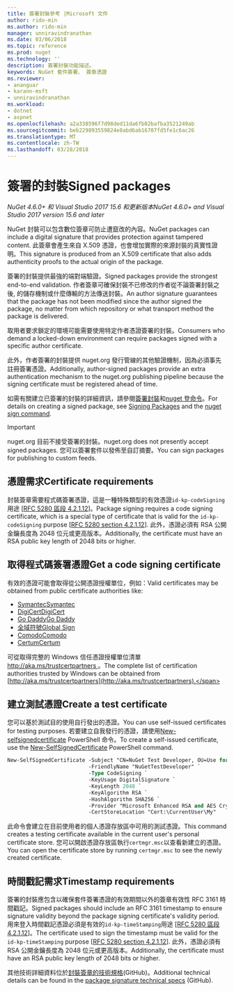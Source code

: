 ```yaml
---
title: 簽署封裝參考 |Microsoft 文件
author: rido-min
ms.author: rido-min
manager: unniravindranathan
ms.date: 03/06/2018
ms.topic: reference
ms.prod: nuget
ms.technology: ''
description: 簽署封裝功能描述。
keywords: NuGet 套件簽署、 簽章憑證
ms.reviewer:
- ananguar
- karann-msft
- unniravindranathan
ms.workload:
- dotnet
- aspnet
ms.openlocfilehash: a2a338596f7d98ded11da6fb02bafba3521249ab
ms.sourcegitcommit: beb229893559824e8abd6ab16707fd5fe1c6ac26
ms.translationtype: MT
ms.contentlocale: zh-TW
ms.lasthandoff: 03/28/2018
---
```

# <a name="signed-packages"></a><span data-ttu-id="d7437-104">簽署的封裝</span><span class="sxs-lookup"><span data-stu-id="d7437-104">Signed packages</span></span>

<span data-ttu-id="d7437-105">*NuGet 4.6.0+ 和 Visual Studio 2017 15.6 和更新版本*</span><span class="sxs-lookup"><span data-stu-id="d7437-105">*NuGet 4.6.0+ and Visual Studio 2017 version 15.6 and later*</span></span>

<span data-ttu-id="d7437-106">NuGet 封裝可以包含數位簽章可防止遭竄改的內容。</span><span class="sxs-lookup"><span data-stu-id="d7437-106">NuGet packages can include a digital signature that provides protection against tampered content.</span></span> <span data-ttu-id="d7437-107">此簽章會產生來自 X.509 憑證，也會增加實際的來源封裝的真實性證明。</span><span class="sxs-lookup"><span data-stu-id="d7437-107">This signature is produced from an X.509 certificate that also adds authenticity proofs to the actual origin of the package.</span></span>

<span data-ttu-id="d7437-108">簽署的封裝提供最強的端對端驗證。</span><span class="sxs-lookup"><span data-stu-id="d7437-108">Signed packages provide the strongest end-to-end validation.</span></span> <span data-ttu-id="d7437-109">作者簽章可確保封裝不已修改的作者從不論簽署封裝之後, 的儲存機制或什麼傳輸的方法傳送封裝。</span><span class="sxs-lookup"><span data-stu-id="d7437-109">An author signature guarantees that the package has not been modified since the author signed the package, no matter from which repository or what transport method the package is delivered.</span></span>

<span data-ttu-id="d7437-110">取用者要求鎖定的環境可能需要使用特定作者憑證簽署的封裝。</span><span class="sxs-lookup"><span data-stu-id="d7437-110">Consumers who demand a locked-down environment can require packages signed with a specific author certificate.</span></span>

<span data-ttu-id="d7437-111">此外，作者簽署的封裝提供 nuget.org 發行管線的其他驗證機制，因為必須事先註冊簽署憑證。</span><span class="sxs-lookup"><span data-stu-id="d7437-111">Additionally, author-signed packages provide an extra authentication mechanism to the nuget.org publishing pipeline because the signing certificate must be registered ahead of time.</span></span>

<span data-ttu-id="d7437-112">如需有關建立已簽署的封裝的詳細資訊，請參閱[簽署封裝](../create-packages/Sign-a-package.md)和[nuget 登命令](../tools/cli-ref-sign.md)。</span><span class="sxs-lookup"><span data-stu-id="d7437-112">For details on creating a signed package, see [Signing Packages](../create-packages/Sign-a-package.md) and the [nuget sign command](../tools/cli-ref-sign.md).</span></span>

> [!Important]
> <span data-ttu-id="d7437-113">nuget.org 目前不接受簽署的封裝。</span><span class="sxs-lookup"><span data-stu-id="d7437-113">nuget.org does not presently accept signed packages.</span></span> <span data-ttu-id="d7437-114">您可以簽署套件以發佈至自訂摘要。</span><span class="sxs-lookup"><span data-stu-id="d7437-114">You can sign packages for publishing to custom feeds.</span></span>

## <a name="certificate-requirements"></a><span data-ttu-id="d7437-115">憑證需求</span><span class="sxs-lookup"><span data-stu-id="d7437-115">Certificate requirements</span></span>

<span data-ttu-id="d7437-116">封裝簽章需要程式碼簽署憑證，這是一種特殊類型的有效憑證`id-kp-codeSigning`用途 [[RFC 5280 區段 4.2.1.12](https://tools.ietf.org/html/rfc5280#section-4.2.1.12)]。</span><span class="sxs-lookup"><span data-stu-id="d7437-116">Package signing requires a code signing certificate, which is a special type of certificate that is valid for the `id-kp-codeSigning` purpose [[RFC 5280 section 4.2.1.12](https://tools.ietf.org/html/rfc5280#section-4.2.1.12)].</span></span> <span data-ttu-id="d7437-117">此外，憑證必須有 RSA 公開金鑰長度為 2048 位元或更高版本。</span><span class="sxs-lookup"><span data-stu-id="d7437-117">Additionally, the certificate must have an RSA public key length of 2048 bits or higher.</span></span>

## <a name="get-a-code-signing-certificate"></a><span data-ttu-id="d7437-118">取得程式碼簽署憑證</span><span class="sxs-lookup"><span data-stu-id="d7437-118">Get a code signing certificate</span></span>

<span data-ttu-id="d7437-119">有效的憑證可能會取得從公開憑證授權單位，例如：</span><span class="sxs-lookup"><span data-stu-id="d7437-119">Valid certificates may be obtained from public certificate authorities like:</span></span>

- [<span data-ttu-id="d7437-120">Symantec</span><span class="sxs-lookup"><span data-stu-id="d7437-120">Symantec</span></span>](https://trustcenter.websecurity.symantec.com/process/trust/productOptions?productType=SoftwareValidationClass3)
- [<span data-ttu-id="d7437-121">DigiCert</span><span class="sxs-lookup"><span data-stu-id="d7437-121">DigiCert</span></span>](https://www.digicert.com/code-signing/)
- [<span data-ttu-id="d7437-122">Go Daddy</span><span class="sxs-lookup"><span data-stu-id="d7437-122">Go Daddy</span></span>](https://www.godaddy.com/web-security/code-signing-certificate)
- [<span data-ttu-id="d7437-123">全域符號</span><span class="sxs-lookup"><span data-stu-id="d7437-123">Global Sign</span></span>](https://www.globalsign.com/en/code-signing-certificate/)
- [<span data-ttu-id="d7437-124">Comodo</span><span class="sxs-lookup"><span data-stu-id="d7437-124">Comodo</span></span>](https://www.comodo.com/e-commerce/code-signing/code-signing-certificate.php)
- [<span data-ttu-id="d7437-125">Certum</span><span class="sxs-lookup"><span data-stu-id="d7437-125">Certum</span></span>](https://www.certum.eu/certum/cert,offer_en_open_source_cs.xml) 

<span data-ttu-id="d7437-126">可從取得完整的 Windows 信任憑證授權單位清單[ http://aka.ms/trustcertpartners ](http://aka.ms/trustcertpartners)。</span><span class="sxs-lookup"><span data-stu-id="d7437-126">The complete list of certification authorities trusted by Windows can be obtained from [http://aka.ms/trustcertpartners](http://aka.ms/trustcertpartners).</span></span>

## <a name="create-a-test-certificate"></a><span data-ttu-id="d7437-127">建立測試憑證</span><span class="sxs-lookup"><span data-stu-id="d7437-127">Create a test certificate</span></span>

<span data-ttu-id="d7437-128">您可以基於測試目的使用自行發出的憑證。</span><span class="sxs-lookup"><span data-stu-id="d7437-128">You can use self-issued certificates for testing purposes.</span></span> <span data-ttu-id="d7437-129">若要建立自我發行的憑證，請使用[New-selfsignedcertificate](https://docs.microsoft.com/en-us/powershell/module/pkiclient/new-selfsignedcertificate) PowerShell 命令。</span><span class="sxs-lookup"><span data-stu-id="d7437-129">To create a self-issued certificate, use the [New-SelfSignedCertificate](https://docs.microsoft.com/en-us/powershell/module/pkiclient/new-selfsignedcertificate) PowerShell command.</span></span>

```ps
New-SelfSignedCertificate -Subject "CN=NuGet Test Developer, OU=Use for testing purposes ONLY" `
                          -FriendlyName "NuGetTestDeveloper" `
                          -Type CodeSigning `
                          -KeyUsage DigitalSignature `
                          -KeyLength 2048 `
                          -KeyAlgorithm RSA `
                          -HashAlgorithm SHA256 `
                          -Provider "Microsoft Enhanced RSA and AES Cryptographic Provider" `
                          -CertStoreLocation "Cert:\CurrentUser\My" 
```

<span data-ttu-id="d7437-130">此命令會建立在目前使用者的個人憑證存放區中可用的測試憑證。</span><span class="sxs-lookup"><span data-stu-id="d7437-130">This command creates a testing certificate available in the current user's personal certificate store.</span></span> <span data-ttu-id="d7437-131">您可以開啟憑證存放區執行`certmgr.msc`以查看新建立的憑證。</span><span class="sxs-lookup"><span data-stu-id="d7437-131">You can open the certificate store by running `certmgr.msc` to see the newly created certificate.</span></span>

## <a name="timestamp-requirements"></a><span data-ttu-id="d7437-132">時間戳記需求</span><span class="sxs-lookup"><span data-stu-id="d7437-132">Timestamp requirements</span></span>

<span data-ttu-id="d7437-133">簽署的封裝應包含以確保套件簽署憑證的有效期間以外的簽章有效性 RFC 3161 時間戳記。</span><span class="sxs-lookup"><span data-stu-id="d7437-133">Signed packages should include an RFC 3161 timestamp to ensure signature validity beyond the package signing certificate's validity period.</span></span> <span data-ttu-id="d7437-134">用來登入時間戳記憑證必須是有效的`id-kp-timeStamping`用途 [[RFC 5280 區段 4.2.1.12](https://tools.ietf.org/html/rfc5280#section-4.2.1.12)]。</span><span class="sxs-lookup"><span data-stu-id="d7437-134">The certificate used to sign the timestamp must be valid for the `id-kp-timeStamping` purpose [[RFC 5280 section 4.2.1.12](https://tools.ietf.org/html/rfc5280#section-4.2.1.12)].</span></span> <span data-ttu-id="d7437-135">此外，憑證必須有 RSA 公開金鑰長度為 2048 位元或更高版本。</span><span class="sxs-lookup"><span data-stu-id="d7437-135">Additionally, the certificate must have an RSA public key length of 2048 bits or higher.</span></span>

<span data-ttu-id="d7437-136">其他技術詳細資料位於[封裝簽章的技術規格](https://github.com/NuGet/Home/wiki/Package-Signatures-Technical-Details)(GitHub)。</span><span class="sxs-lookup"><span data-stu-id="d7437-136">Additional technical details can be found in the [package signature technical specs](https://github.com/NuGet/Home/wiki/Package-Signatures-Technical-Details) (GitHub).</span></span>
